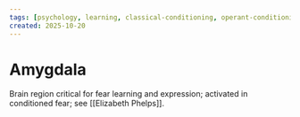```yaml
---
tags: [psychology, learning, classical-conditioning, operant-conditioning, observational-learning, cognition]
created: 2025-10-20
---
```

# Amygdala

Brain region critical for fear learning and expression; activated in conditioned fear; see [[Elizabeth Phelps]].
